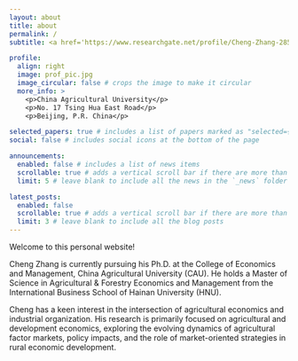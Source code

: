 ```yaml
---
layout: about
title: about
permalink: /
subtitle: <a href='https://www.researchgate.net/profile/Cheng-Zhang-285?ev=hdr_xprf'>ResearchGate</a>

profile:
  align: right
  image: prof_pic.jpg
  image_circular: false # crops the image to make it circular
  more_info: >
    <p>China Agricultural University</p>
    <p>No. 17 Tsing Hua East Road</p>
    <p>Beijing, P.R. China</p>

selected_papers: true # includes a list of papers marked as "selected={true}"
social: false # includes social icons at the bottom of the page

announcements:
  enabled: false # includes a list of news items
  scrollable: true # adds a vertical scroll bar if there are more than 3 news items
  limit: 5 # leave blank to include all the news in the `_news` folder

latest_posts:
  enabled: false
  scrollable: true # adds a vertical scroll bar if there are more than 3 new posts items
  limit: 3 # leave blank to include all the blog posts
---
```

Welcome to this personal website!

Cheng Zhang is currently pursuing his Ph.D. at the College of Economics and Management, China Agricultural University (CAU). He holds a Master of Science in Agricultural & Forestry Economics and Management from the International Business School of Hainan University (HNU). 

Cheng has a keen interest in the intersection of agricultural economics and industrial organization. His research is primarily focused on agricultural and development economics, exploring the evolving dynamics of agricultural factor markets, policy impacts, and the role of market-oriented strategies in rural economic development.
